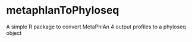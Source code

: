 # metaphlanToPhyloseq
A simple R package to convert MetaPhlAn 4 output profiles to a phyloseq object
